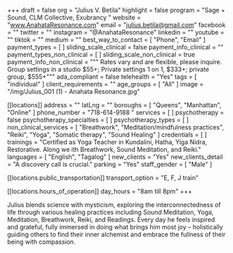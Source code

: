 +++
draft = false
org = "Julius V. Betila"
highlight = false
program = "Sage + Sound, CLM Collective, Exubrancy "
website = "www.AnahataResonance.com"
email = "julius.betila@gmail.com"
facebook = ""
twitter = ""
instagram = "@AnahataResonance"
linkedin = ""
youtube = ""
tiktok = ""
medium = ""
best_way_to_contact = [ "Phone", "Email" ]
payment_types = [ ]
sliding_scale_clinical = false
payment_info_clinical = ""
payment_types_non_clinical = [ ]
sliding_scale_non_clinical = true
payment_info_non_clinical = """
Rates vary and are flexible, please inquire.  
Group settings in a studio $55+; Private settings 1 on 1, $333+; private group, $555+"""
ada_compliant = false
telehealth = "Yes"
tags = [ "individual" ]
client_requirements = ""
age_groups = [ "All" ]
image = "/img/Julius_001 (1) - Anahata Resonance.jpg"

[[locations]]
address = ""
latLng = ""
boroughs = [ "Queens", "Manhattan", "Online" ]
phone_number = "718-614-9188 "
services = [ ]
psychotherapy = false
psychotherapy_specialties = [ ]
psychotherapy_types = [ ]
non_clinical_services = [
  "Breathwork",
  "Meditation/mindfulness practices",
  "Reiki",
  "Yoga",
  "Somatic therapy",
  "Sound Healing"
]
credentials = [ ]
trainings = "Certified as Yoga Teacher in Kundalini, Hatha, Yiga Nidra, Restorative. Along we ith Breathwork, Sound Meditation, and Reiki."
languages = [ "English", "Tagalog" ]
new_clients = "Yes"
new_clients_detail = "A discovery call is crucial."
parking = "Yes"
staff_gender = [ "Male" ]

  [[locations.public_transportation]]
  transport_option = "E, F, J train"

  [[locations.hours_of_operation]]
  day_hours = "8am till 8pm"
+++

Julius blends science with mysticism, exploring the interconnectedness of life through various healing practices including Sound Meditation, Yoga, Meditation, Breathwork, Reiki, and Readings. Every day he feels inspired and grateful, fully immersed in doing what brings him most joy – holistically guiding others to find their inner alchemist and embrace the fullness of their being with compassion.
